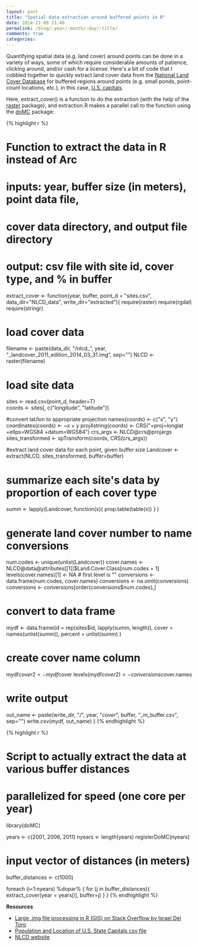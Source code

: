 ```yaml
---
layout: post
title: "Spatial data extraction around buffered points in R"
date: 2014-11-08 21:40
permalink: /blog/:year/:month/:day/:title/
comments: true
categories:
---
```


Quantifying spatial data (e.g. land cover) around points can be done in a variety of ways, some of which require considerable amounts of patience, clicking around, and/or cash for a license.
Here's a bit of code that I cobbled together to quickly extract land cover data from the [National Land Cover Database](http://www.mrlc.gov/index.php) for buffered regions around points (e.g. small ponds, point-count locations, etc.), in this case, [U.S. capitals](http://bl.ocks.org/sjengle/5315515#us-capitals.csv).

Here, extract_cover() is a function to do the extraction (with the help of the [raster](http://cran.r-project.org/web/packages/raster/index.html) package), and extraction.R makes a parallel call to the function using the [doMC](http://cran.r-project.org/web/packages/doMC/index.html) package:

{% highlight r %}
# Function to extract the data in R instead of Arc
# inputs: year, buffer size (in meters), point data file,
#   cover data directory, and output file directory
# output: csv file with site id, cover type, and % in buffer

extract_cover <- function(year, buffer,
                          point_d = "sites.csv",
                          data_dir="NLCD_data",
                          write_dir="extracted"){
  require(raster)
  require(rgdal)
  require(stringr)

  # load cover data
  filename <- paste(data_dir, "/nlcd_",
                    year,
                    "_landcover_2011_edition_2014_03_31.img",
                    sep="")
  NLCD <- raster(filename)

  # load site data
  sites <- read.csv(point_d, header=T)  
  coords <- sites[, c("longitude", "latitude")]

  #convert lat/lon to appropriate projection
  names(coords) <- c("x", "y")
  coordinates(coords) <- ~x + y
  proj4string(coords) <- CRS("+proj=longlat +ellps=WGS84 +datum=WGS84")
  crs_args <- NLCD@crs@projargs
  sites_transformed <- spTransform(coords, CRS(crs_args))

  #extract land cover data for each point, given buffer size
  Landcover <- extract(NLCD, sites_transformed, buffer=buffer)

  # summarize each site's data by proportion of each cover type
  summ <- lapply(Landcover, function(x){
    prop.table(table(x))
  }
  )

  # generate land cover number to name conversions
  num.codes <- unique(unlist(Landcover))
  cover.names <- NLCD@data@attributes[[1]]$Land.Cover.Class[num.codes + 1]
  levels(cover.names)[1] <- NA # first level is ""
  conversions <- data.frame(num.codes, cover.names)
  conversions <- na.omit(conversions)
  conversions <- conversions[order(conversions$num.codes),]

  # convert to data frame
  mydf <- data.frame(id = rep(sites$id, lapply(summ, length)),
                     cover = names(unlist(summ)),
                     percent = unlist(summ)
  )

  # create cover name column
  mydf$cover2 <- mydf$cover
  levels(mydf$cover2) <- conversions$cover.names

  # write output
  out_name <- paste(write_dir, "/",
                    year, "_cover_", buffer,
                    "_m_buffer.csv", sep="")
  write.csv(mydf, out_name)
}
{% endhighlight %}

{% highlight r %}
# Script to actually extract the data at various buffer distances
# parallelized for speed (one core per year)
library(doMC)

years <- c(2001, 2006, 2011)
nyears <- length(years)
registerDoMC(nyears)

# input vector of distances (in meters)
buffer_distances <- c(1000)

foreach (i=1:nyears) %dopar% {
  for (j in buffer_distances){
    extract_cover(year = years[i], buffer=j)
  }
}
{% endhighlight %}

**Resources**

- [Large .img file processing in R (GIS) on Stack Overflow by Israel Del Toro](http://stackoverflow.com/questions/15824853/large-img-file-processing-in-r-gis)
- [Population and Location of U.S. State Capitals csv file](http://bl.ocks.org/sjengle/5315515#us-capitals.csv)
- [NLCD website](http://www.mrlc.gov/index.php)
